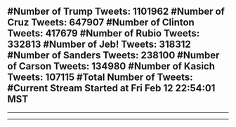 #Number of Trump Tweets: 1101962
#Number of Cruz Tweets: 647907
#Number of Clinton Tweets: 417679
#Number of Rubio Tweets: 332813
#Number of Jeb! Tweets: 318312
#Number of Sanders Tweets: 238100
#Number of Carson Tweets: 134980
#Number of Kasich Tweets: 107115
#Total Number of Tweets:  
#Current Stream Started at Fri Feb 12 22:54:01 MST
---
---
---

